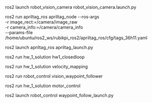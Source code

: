 ros2 launch robot_vision_camera robot_vision_camera.launch.py

ros2 run apriltag_ros apriltag_node --ros-args \
-r image_rect:=/camera/image_raw \
-r camera_info:=/camera/camera_info \
--params-file /home/ubuntu/ros2_ws/rubikpi_ros2/apriltag_ros/cfg/tags_36h11.yaml

ros2 launch apriltag_ros apriltag_launch.py

ros2 run hw_1_solution hw1_closedloop

ros2 run hw_1_solution velocity_mapping

ros2 run robot_control vision_waypoint_follower

ros2 run hw_1_solution motor_control

ros2 launch robot_control waypoint_follow_launch.py